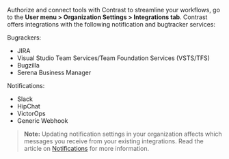 <!--
title: "Getting Started with Integrations"
description: "Overview of Contrast Integrations"
tags: "Admin organization settings integrations overview"
-->

Authorize and connect tools with Contrast to streamline your workflows, go to the **User menu > Organization Settings > Integrations tab**. Contrast offers integrations with the following notification and bugtracker services:

Bugrackers: 

* JIRA
* Visual Studio Team Services/Team Foundation Services (VSTS/TFS)
* Bugzilla
* Serena Business Manager 

Notifications:

* Slack 
* HipChat
* VictorOps
* Generic Webhook

> **Note:** Updating notification settings in your organization affects which messages you receive from your existing integrations. Read the article on [Notifications](admin-orgsettings.html#org-notify) for more information. 